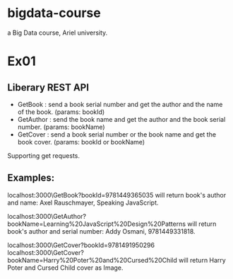 # bigdata-course
a Big Data course, Ariel university.

# Ex01
## Liberary REST API
 * GetBook : send a book serial number and get the author and the name of the book. (params: bookId)
 * GetAuthor : send the book name and get the author and the book serial number. (params: bookName)
 * GetCover : send a book serial number or the book name and get the book cover. (params: bookId or bookName)

Supporting get requests.
## Examples:
localhost:3000\GetBook?bookId=9781449365035
will return book's author and name: Axel Rauschmayer, Speaking JavaScript.

localhost:3000\GetAuthor?bookName=Learning%20JavaScript%20Design%20Patterns
will return book's author and serial number: Addy Osmani, 9781449331818.

localhost:3000\GetCover?bookId=9781491950296
localhost:3000\GetCover?bookName=Harry%20Poter%20and%20Cursed%20Child
will return Harry Poter and Cursed Child cover as Image.

